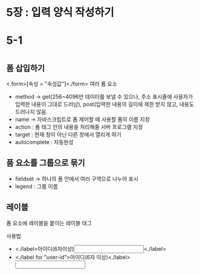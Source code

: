 <h1>5장 : 입력 양식 작성하기</h1>

<h1> 5-1<h1>
<h2>폼 삽입하기</h2>
<p> <.form>[속성 = "속성값"]<./form> 여러 폼 요소</p>
<ul>
  <li>method -> get(256~4096만 데이터를 보낼 수 있으나, 주소 표시줄에 사용자가 입력한 내용이 그대로 드러남), post(입력한 내용의 길이에 제한 받지 않고, 내용도 드러나지 않음.</li>
  <li>name -> 자바스크립트로 폼 제어할 때 사용할 폼의 이름 지정</li>
  <li>action : 폼 태그 안의 내용을 처리해줄 서버 프로그램 지정</li>
  <li>target : 현재 창이 아닌 다른 창에서 열리게 하기</li>
  <li>autocomplete : 자동완성</li>
</ul>

<h2>품 요소를 그룹으로 묶기</h2>
<ul>
  <li> fieldset -> 하나의 폼 안에서 여러 구역으로 나누어 표시</li>
  <li> legend : 그룹 이름</li>  
</ul>

<h2>레이블</h2>
<p>폼 요소에 레이블을 붙이는 레이블 태그</p>
사용법 <ul>
  <li><./label>아이디(6자이상)<input type="text"><./label></li>
    <li><./label for "user-id">아이디(6자 이상)<./label><br>
    <input type="text id="user-id"></li>
</ul>

